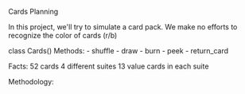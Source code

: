 Cards Planning


In this project, we'll try to simulate a card pack. We make no efforts to recognize the color of cards (r/b)

class Cards()
    Methods:
        - shuffle
        - draw 
        - burn
        - peek
        - return_card

Facts:
52 cards
4 different suites
13 value cards in each suite

Methodology:






